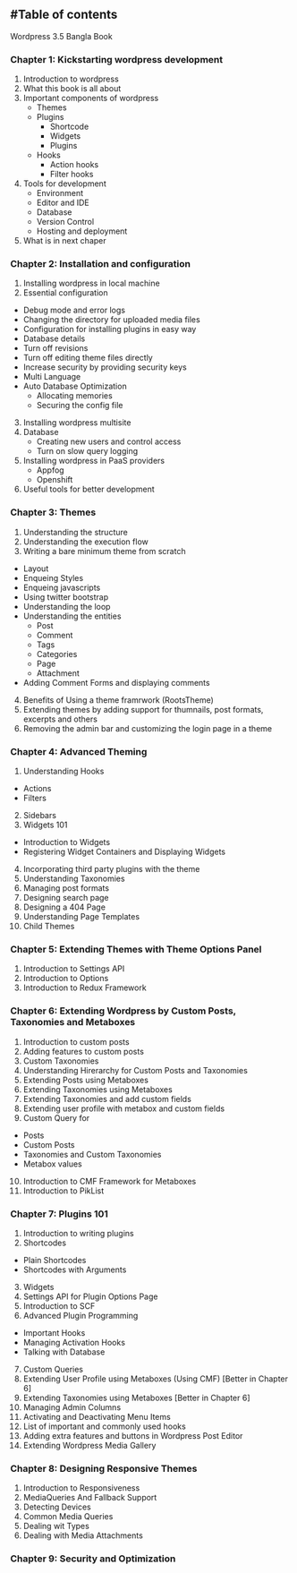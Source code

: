 #Table of contents
---

Wordpress 3.5 Bangla Book


### Chapter 1: Kickstarting wordpress development

1. Introduction to wordpress 
2. What this book is all about
3. Important components of wordpress
    - Themes 
    - Plugins
      - Shortcode
      - Widgets
      - Plugins
    - Hooks
      - Action hooks
      - Filter hooks
4. Tools for development
    - Environment
    - Editor and IDE
    - Database
    - Version Control
    - Hosting and deployment
5. What is in next chaper

### Chapter 2: Installation and configuration
1. Installing wordpress in local machine
2. Essential configuration
  - Debug mode and error logs
  -  Changing the directory for uploaded media files
  - Configuration for installing plugins in easy way
  - Database details
  - Turn off revisions
  - Turn off editing theme files directly
  - Increase security by providing security keys
  - Multi Language
  - Auto Database Optimization
    - Allocating memories
    - Securing the config file 
3. Installing wordpress multisite
4. Database
    - Creating new users and  control access
    - Turn on slow query logging
5. Installing wordpress in PaaS providers
    - Appfog
    - Openshift
6. Useful tools for better development
   
### Chapter 3: Themes
1. Understanding the structure
2. Understanding the execution flow
3. Writing a bare minimum theme from scratch
  - Layout
  - Enqueing Styles
  - Enqueing javascripts
  - Using twitter bootstrap
  - Understanding the loop
  - Understanding the entities
    - Post
    - Comment
    - Tags
    - Categories
    - Page
    - Attachment
  - Adding Comment Forms and displaying comments
4. Benefits of Using a theme framrwork (RootsTheme)
5. Extending themes by adding support for thumnails, post formats, excerpts and others
6. Removing the admin bar and customizing the login page in a theme

### Chapter 4: Advanced Theming
1. Understanding Hooks
  - Actions
  - Filters
2. Sidebars
3. Widgets 101
  - Introduction to Widgets
  - Registering Widget Containers and Displaying Widgets
4. Incorporating third party plugins with the theme
5. Understanding Taxonomies
6. Managing post formats
7. Designing search page
8. Designing a 404 Page
9. Understanding Page Templates
10. Child Themes

### Chapter 5: Extending Themes with Theme Options Panel
1. Introduction to Settings API
2. Introduction to Options 
3. Introduction to Redux Framework

### Chapter 6: Extending Wordpress by Custom Posts, Taxonomies and Metaboxes
1. Introduction to custom posts
2. Adding features to custom posts
3. Custom Taxonomies
4. Understanding Hirerarchy for Custom Posts and Taxonomies
5. Extending Posts using Metaboxes
6. Extending Taxonomies using Metaboxes
7. Extending Taxonomies and add custom fields
8. Extending user profile with metabox and custom fields
9. Custom Query for
  - Posts
  - Custom Posts
  - Taxonomies and Custom Taxonomies
  - Metabox values
10. Introduction to CMF Framework for Metaboxes
11. Introduction to PikList

### Chapter 7: Plugins 101
1. Introduction to writing plugins
2. Shortcodes
  - Plain Shortcodes
  - Shortcodes with Arguments
3. Widgets
4. Settings API for Plugin Options Page
5. Introduction to SCF
6. Advanced Plugin Programming
  - Important Hooks
  - Managing Activation Hooks
  - Talking with Database
7. Custom Queries
8. Extending User Profile using Metaboxes (Using CMF) [Better in Chapter 6]
9. Extending Taxonomies using Metaboxes  [Better in Chapter 6]
10. Managing Admin Columns
11. Activating and Deactivating Menu Items
12. List of important and commonly used hooks
13. Adding extra features and buttons in Wordpress Post Editor
14. Extending Wordpress Media Gallery

### Chapter 8: Designing Responsive Themes
1. Introduction to Responsiveness
2. MediaQueries And Fallback Support
3. Detecting Devices
4. Common Media Queries
5. Dealing wit Types
6. Dealing with Media Attachments

### Chapter 9: Security and Optimization
